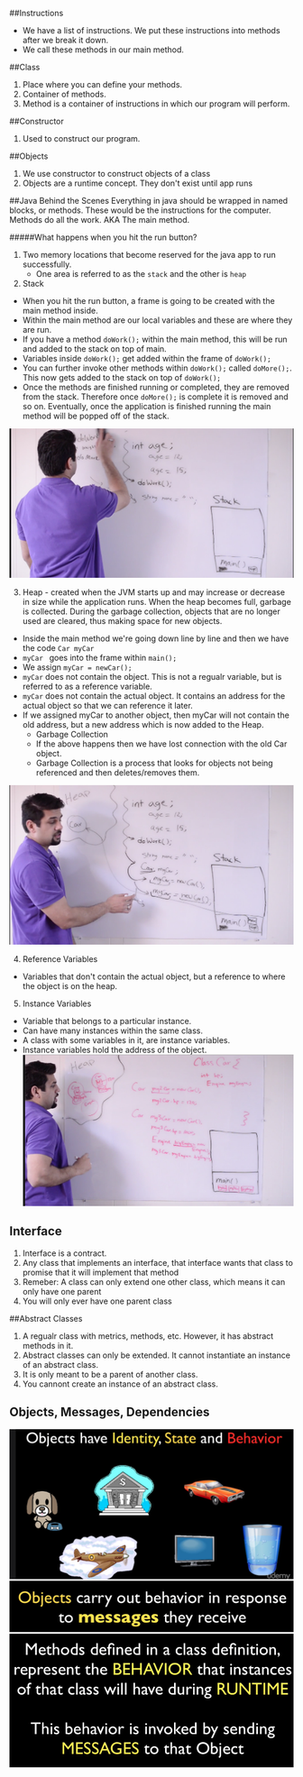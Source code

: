 ##Instructions
- We have a list of instructions. We put these instructions into methods after we break it down. 
- We call these methods in our main method.

##Class 
1. Place where you can define your methods. 
2. Container of methods.
3. Method is a container of instructions in which our program will perform.

##Constructor 
1. Used to construct our program.

##Objects
1. We use constructor to construct objects of a class
2. Objects are a runtime concept. They don't exist until app runs

##Java Behind the Scenes
Everything in java should be wrapped in named blocks, or methods. 
These would be the instructions for the computer. Methods do all the
work. AKA The main method.

#####What happens when you hit the run button?
1. Two memory locations that become reserved for the java app to run successfully.
   - One area is referred to as the ```` stack ```` and the other is ```` heap ````
2. Stack
  - When you hit the run button, a frame is going to be created with the main method inside.
  - Within the main method are our local variables and these are where they are run. 
  - If you have a method ``` doWork(); ``` within the main method, this will be run and added to
    the stack on top of main.
  - Variables inside ``` doWork(); ``` get added within the frame of ``` doWork(); ```
  - You can further invoke other methods within ``` doWork(); ``` called ``` doMore(); ```. This
    now gets added to the stack on top of ``` doWork(); ```
  - Once the methods are finished running or completed, they are removed from the stack. Therefore once ``` doMore(); ``` is complete it is removed and so on. Eventually, once the application is finished running the main method will be popped off of the stack.

![Stack](../img/first.png)

3. Heap - created when the JVM starts up and may increase or decrease in size while the application runs. When the heap becomes full, garbage is collected. During the garbage collection, objects that are no longer used are cleared, thus making space for new objects.
  - Inside the main method we're going down line by line and then we have the code ``` Car myCar ```
  - ```myCar ``` goes into the frame within ``` main(); ``` 
  - We assign ``` myCar = newCar(); ``` 
  - ``` myCar ``` does not contain the object. This is not a regualr variable, but is referred to as a reference variable.
  - ``` myCar ``` does not contain the actual object. It contains an address for the actual object so that we can reference it later.
  - If we assigned myCar to another object, then myCar will not contain the old address, but a new address which is now added to the Heap.
    - Garbage Collection
    - If the above happens then we have lost connection with the old Car object.
    - Garbage Collection is a process that looks for objects not being referenced and then deletes/removes them.

![Heap](../img/second.png)

4. Reference Variables
  - Variables that don't contain the actual object, but a reference to where the object is on the heap.

5. Instance Variables
  - Variable that belongs to a particular instance.
  - Can have many instances within the same class.
  - A class with some variables in it, are instance variables.
  - Instance variables hold the address of the object.
![Variables](../img/third.png)

## Interface
1. Interface is a contract.
2. Any class that implements an interface, that interface wants that class to promise that it will implement that method
3. Remeber: A class can only extend one other class, which means it can only have one parent
4. You will only ever have one parent class

##Abstract Classes
1. A regualr class with metrics, methods, etc. However, it has abstract methods in it.
2. Abstract classes can only be extended. It cannot instantiate an instance of an abstract class.
3. It is only meant to be a parent of another class.
4. You cannont create an instance of an abstract class.

## Objects, Messages, Dependencies
![Objects](../img/fourth.png)
![Objects](../img/fifth.png)
![Objects](../img/sixth.png)

